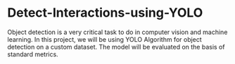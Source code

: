 # Detect-Interactions-using-YOLO
Object detection is a very critical task to do in computer vision and machine learning. In this project, we will be using YOLO Algorithm for object detection on a custom dataset. The model will be evaluated on the basis of standard metrics.
